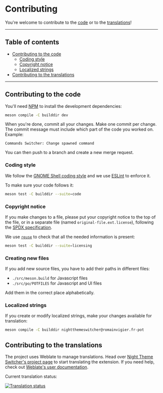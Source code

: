 <!--
SPDX-FileCopyrightText: 2021, 2022 Romain Vigier <contact AT romainvigier.fr>
SPDX-License-Identifier: CC-BY-SA-4.0
-->

# Contributing <!-- omit in toc -->

You're welcome to contribute to the [code](#contributing-to-the-code) or to the [translations](#contributing-to-the-translations)!

---

## Table of contents <!-- omit in toc -->

- [Contributing to the code](#contributing-to-the-code)
	- [Coding style](#coding-style)
	- [Copyright notice](#copyright-notice)
	- [Localized strings](#localized-strings)
- [Contributing to the translations](#contributing-to-the-translations)

---

## Contributing to the code

You'll need [NPM](https://www.npmjs.com/) to install the development dependencies:

```bash
meson compile -C builddir dev
```

When you're done, commit all your changes. Make one commit per change. The commit message must include which part of the code you worked on. Example:

```
Commands Switcher: Change spawned command
```

You can then push to a branch and create a new merge request.

### Coding style

We follow the [GNOME Shell coding style](https://gitlab.gnome.org/GNOME/gnome-shell/-/blob/HEAD/HACKING.md) and we use [ESLint](https://eslint.org/) to enforce it.

To make sure your code follows it:

```bash
meson test -C builddir --suite=code
```

### Copyright notice

If you make changes to a file, please put your copyright notice to the top of the file, or in a separate file (named `original-file.ext.license`), following the [SPDX specification](https://spdx.dev/).

We use [`reuse`](https://reuse.software/) to check that all the needed information is present:

```bash
meson test -C builddir --suite=licensing
```

### Creating new files

If you add new source files, you have to add their paths in different files:

- `./src/meson.build` for Javascript files
- `./src/po/POTFILES` for Javascript and UI files

Add them in the correct place alphabetically.

### Localized strings

If you create or modify localized strings, make your changes available for translation:

```bash
meson compile -C builddir nightthemeswitcher@romainvigier.fr-pot
```

## Contributing to the translations

The project uses Weblate to manage translations. Head over [Night Theme Switcher's project page](https://hosted.weblate.org/projects/night-theme-switcher/) to start translating the extension. If you need help, check out [Weblate's user documentation](https://docs.weblate.org/en/latest/user/translating.html).

Current translation status:

[![Translation status](https://hosted.weblate.org/widgets/night-theme-switcher/-/multi-auto.svg)](https://hosted.weblate.org/engage/night-theme-switcher/)
